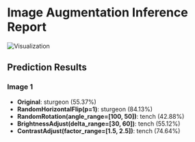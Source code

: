 # Image Augmentation Inference Report

![Visualization](../demo_picture/single_augmented_comparison.png)

## Prediction Results

### Image 1
- **Original**: sturgeon (55.37%)
- **RandomHorizontalFlip(p=1)**: sturgeon (84.13%)
- **RandomRotation(angle_range=[100, 50])**: tench (42.88%)
- **BrightnessAdjust(delta_range=[30, 60])**: tench (55.12%)
- **ContrastAdjust(factor_range=[1.5, 2.5])**: tench (74.64%)

